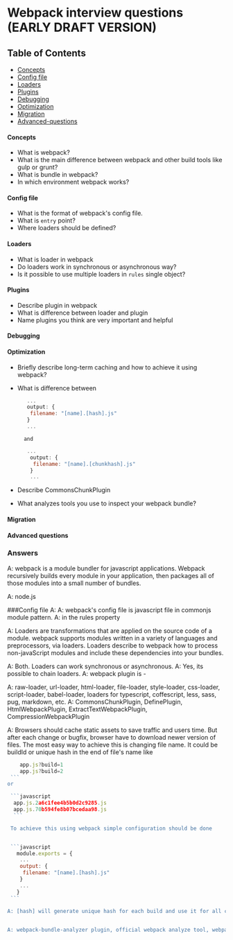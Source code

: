 # Webpack interview questions (EARLY DRAFT VERSION)


## Table of Contents

* [Concepts](#concepts)
* [Config file](#config-file)
* [Loaders](#loaders)
* [Plugins](#plugins)
* [Debugging](#debugging)
* [Optimization](#optimization)
* [Migration](#migration)
* [Advanced-questions](#advanced-questions)


#### Concepts
* What is webpack?
* What is the main difference between webpack and other build tools like gulp or grunt?
* What is bundle in webpack?
* In which environment webpack works?

#### Config file
* What is the format of webpack's config file.
* What is `entry` point?
* Where loaders should be defined?


#### Loaders
* What is loader in webpack
* Do loaders work in synchronous or asynchronous way?
* Is it possible to use multiple loaders in `rules` single object?
 
#### Plugins
* Describe plugin in webpack
* What is difference between loader and plugin
* Name plugins you think are very important and helpful

#### Debugging

#### Optimization
* Briefly describe long-term caching and how to achieve it using webpack?
* What is difference between
  
    ```javascript
       ...
       output: {
        filename: "[name].[hash].js"
       }
       ...
   ```
        and
   ```javascript
      ...
       output: {
        filename: "[name].[chunkhash].js"
       }
       ...
    ```
* Describe CommonsChunkPlugin
* What analyzes tools you use to inspect your webpack bundle?

#### Migration

#### Advanced questions


### Answers

  A: webpack is a module bundler for javascript applications. Webpack recursively builds every module in your application, then packages all of those modules into a small number of bundles.


  A: node.js
  
###Config file
  A: 
  A: webpack's config file is javascript file in commonjs module pattern.
  A: in the rules property
  
  A: Loaders are transformations that are applied on the source code of a module. webpack supports modules written in a variety of languages and preprocessors, via loaders. Loaders describe to webpack how to process non-javaScript modules and include these dependencies into your bundles.

  A: Both. Loaders can work synchronous or asynchronous.
  A: Yes, its possible to chain loaders.
  A: webpack plugin is -

  A: raw-loader, url-loader, html-loader, file-loader, style-loader, css-loader, script-loader, babel-loader, loaders for typescript, coffescript, less, sass, pug, markdown, etc.
  A: CommonsChunkPlugin, DefinePlugin, HtmlWebpackPlugin, ExtractTextWebpackPlugin, CompressionWebpackPlugin

  A:  Browsers should cache static assets to save traffic and users time. But after each change or bugfix, browser have to download newer version of files. The most easy way to achieve this is changing file name. It could be buildId or unique hash in the end of file's name like
    
   ```javascript
       app.js?build=1
       app.js?build=2
    ```  
   or 

    ```javascript
     app.js.2a6c1fee4b5b0d2c9285.js
     app.js.70b594fe8b07bcedaa98.js
     ```
  
    To achieve this using webpack simple configuration should be done
  
  
    ```javascript
      module.exports = {
       ...
       output: {
        filename: "[name].[hash].js"
       }
       ...
      }
    ```

   A: [hash] will generate unique hash for each build and use it for all chunks. Replace `[hash]` with `[chunkhash]` to generate unique hashes for each chunk. This is useful when you dont want to re-download vendors (dependencies) file but you have changes in your application code and want to update it.

    
 A: webpack-bundle-analyzer plugin, official webpack analyze tool, webpack visualizer, webpack chart
    
